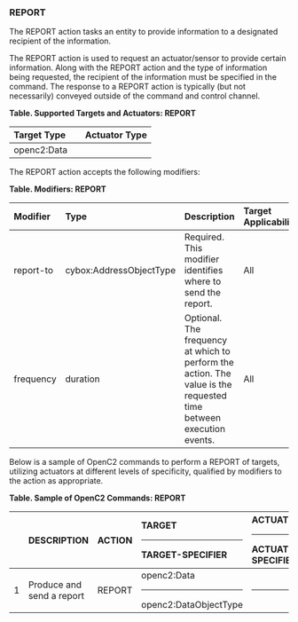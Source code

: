 ### REPORT
The REPORT action tasks an entity to provide information to a designated recipient of the information.

The REPORT action is used to request an actuator/sensor to provide certain information. Along with the REPORT action and the type of information being requested, the recipient of the information must be specified in the command. The response to a REPORT action is typically (but not necessarily) conveyed outside of the command and control channel.

**Table. Supported Targets and Actuators: REPORT**

| Target Type |  | Actuator Type | 
| :--- | :--- | :--- | 
| openc2:Data |  |  | 

The REPORT action accepts the following modifiers:

**Table. Modifiers: REPORT**

| Modifier | Type | Description | Target Applicability | 
| :--- | :--- | :--- | :--- | 
| report-to | cybox:AddressObjectType | Required. This modifier identifies where to send the report. | All | 
| frequency | duration | Optional. The frequency at which to perform the action. The value is the requested time between execution events. | All | 

Below is a sample of OpenC2 commands to perform a REPORT of targets, utilizing actuators at different levels of specificity, qualified by modifiers to the action as appropriate.

**Table. Sample of OpenC2 Commands: REPORT**

|  | DESCRIPTION | ACTION | TARGET<hr>TARGET-SPECIFIER | ACTUATOR<hr>ACTUATOR-SPECIFIER | MODIFIER | 
| :--- | :--- | :--- | :--- | :--- | :--- | 
| 1 | Produce and send a report | REPORT | openc2:Data<hr>openc2:DataObjectType | <hr> | report-to | 

